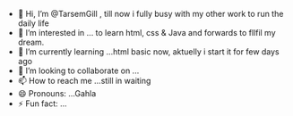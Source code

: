 - 👋 Hi, I’m @TarsemGill , till now i fully busy with my other work to run the daily life 
- 👀 I’m interested in ... to learn html, css & Java and forwards to fllfil my dream.
- 🌱 I’m currently learning ...html basic now, aktuelly i start it for few days ago
- 💞️ I’m looking to collaborate on ...
- 📫 How to reach me ...still in waiting
- 😄 Pronouns: ...Gahla 
- ⚡ Fun fact: ...

<!---
TarsemGill/TarsemGill is a ✨ special ✨ repository because its `README.md` (this file) appears on your GitHub profile.
You can click the Preview link to take a look at your changes.
--->
